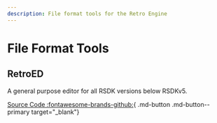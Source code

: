 ```yaml
---
description: File format tools for the Retro Engine
---
```

# File Format Tools

## RetroED
A general purpose editor for all RSDK versions below RSDKv5.

[Source Code :fontawesome-brands-github:](https://github.com/Rubberduckycooly/RetroED){ .md-button .md-button--primary target="_blank"}